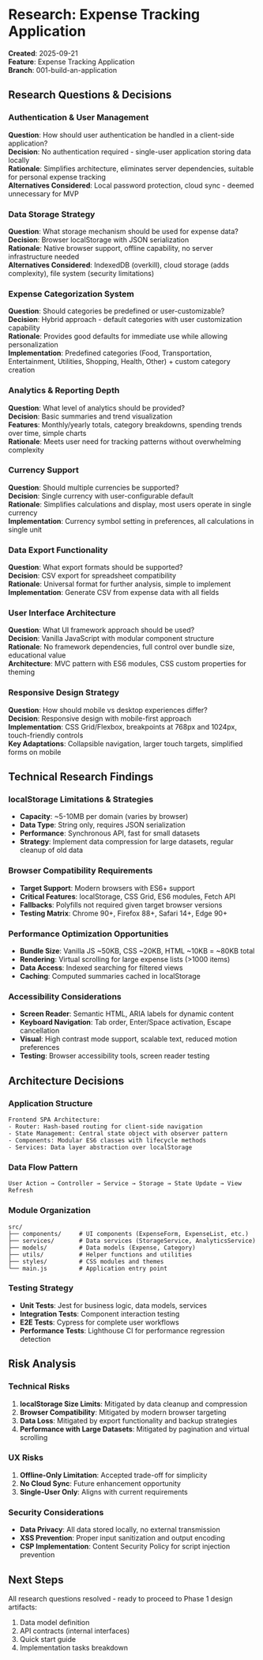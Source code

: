 # Research: Expense Tracking Application

**Created**: 2025-09-21  
**Feature**: Expense Tracking Application  
**Branch**: 001-build-an-application

## Research Questions & Decisions

### Authentication & User Management
**Question**: How should user authentication be handled in a client-side application?  
**Decision**: No authentication required - single-user application storing data locally  
**Rationale**: Simplifies architecture, eliminates server dependencies, suitable for personal expense tracking  
**Alternatives Considered**: Local password protection, cloud sync - deemed unnecessary for MVP

### Data Storage Strategy
**Question**: What storage mechanism should be used for expense data?  
**Decision**: Browser localStorage with JSON serialization  
**Rationale**: Native browser support, offline capability, no server infrastructure needed  
**Alternatives Considered**: IndexedDB (overkill), cloud storage (adds complexity), file system (security limitations)

### Expense Categorization System
**Question**: Should categories be predefined or user-customizable?  
**Decision**: Hybrid approach - default categories with user customization capability  
**Rationale**: Provides good defaults for immediate use while allowing personalization  
**Implementation**: Predefined categories (Food, Transportation, Entertainment, Utilities, Shopping, Health, Other) + custom category creation

### Analytics & Reporting Depth
**Question**: What level of analytics should be provided?  
**Decision**: Basic summaries and trend visualization  
**Features**: Monthly/yearly totals, category breakdowns, spending trends over time, simple charts  
**Rationale**: Meets user need for tracking patterns without overwhelming complexity

### Currency Support
**Question**: Should multiple currencies be supported?  
**Decision**: Single currency with user-configurable default  
**Rationale**: Simplifies calculations and display, most users operate in single currency  
**Implementation**: Currency symbol setting in preferences, all calculations in single unit

### Data Export Functionality
**Question**: What export formats should be supported?  
**Decision**: CSV export for spreadsheet compatibility  
**Rationale**: Universal format for further analysis, simple to implement  
**Implementation**: Generate CSV from expense data with all fields

### User Interface Architecture
**Question**: What UI framework approach should be used?  
**Decision**: Vanilla JavaScript with modular component structure  
**Rationale**: No framework dependencies, full control over bundle size, educational value  
**Architecture**: MVC pattern with ES6 modules, CSS custom properties for theming

### Responsive Design Strategy
**Question**: How should mobile vs desktop experiences differ?  
**Decision**: Responsive design with mobile-first approach  
**Implementation**: CSS Grid/Flexbox, breakpoints at 768px and 1024px, touch-friendly controls  
**Key Adaptations**: Collapsible navigation, larger touch targets, simplified forms on mobile

## Technical Research Findings

### localStorage Limitations & Strategies
- **Capacity**: ~5-10MB per domain (varies by browser)
- **Data Type**: String only, requires JSON serialization
- **Performance**: Synchronous API, fast for small datasets
- **Strategy**: Implement data compression for large datasets, regular cleanup of old data

### Browser Compatibility Requirements
- **Target Support**: Modern browsers with ES6+ support
- **Critical Features**: localStorage, CSS Grid, ES6 modules, Fetch API
- **Fallbacks**: Polyfills not required given target browser versions
- **Testing Matrix**: Chrome 90+, Firefox 88+, Safari 14+, Edge 90+

### Performance Optimization Opportunities
- **Bundle Size**: Vanilla JS ~50KB, CSS ~20KB, HTML ~10KB = ~80KB total
- **Rendering**: Virtual scrolling for large expense lists (>1000 items)
- **Data Access**: Indexed searching for filtered views
- **Caching**: Computed summaries cached in localStorage

### Accessibility Considerations
- **Screen Reader**: Semantic HTML, ARIA labels for dynamic content
- **Keyboard Navigation**: Tab order, Enter/Space activation, Escape cancellation
- **Visual**: High contrast mode support, scalable text, reduced motion preferences
- **Testing**: Browser accessibility tools, screen reader testing

## Architecture Decisions

### Application Structure
```
Frontend SPA Architecture:
- Router: Hash-based routing for client-side navigation
- State Management: Central state object with observer pattern
- Components: Modular ES6 classes with lifecycle methods
- Services: Data layer abstraction over localStorage
```

### Data Flow Pattern
```
User Action → Controller → Service → Storage → State Update → View Refresh
```

### Module Organization
```
src/
├── components/     # UI components (ExpenseForm, ExpenseList, etc.)
├── services/       # Data services (StorageService, AnalyticsService)
├── models/         # Data models (Expense, Category)
├── utils/          # Helper functions and utilities
├── styles/         # CSS modules and themes
└── main.js         # Application entry point
```

### Testing Strategy
- **Unit Tests**: Jest for business logic, data models, services
- **Integration Tests**: Component interaction testing
- **E2E Tests**: Cypress for complete user workflows
- **Performance Tests**: Lighthouse CI for performance regression detection

## Risk Analysis

### Technical Risks
1. **localStorage Size Limits**: Mitigated by data cleanup and compression
2. **Browser Compatibility**: Mitigated by modern browser targeting
3. **Data Loss**: Mitigated by export functionality and backup strategies
4. **Performance with Large Datasets**: Mitigated by pagination and virtual scrolling

### UX Risks
1. **Offline-Only Limitation**: Accepted trade-off for simplicity
2. **No Cloud Sync**: Future enhancement opportunity
3. **Single-User Only**: Aligns with current requirements

### Security Considerations
- **Data Privacy**: All data stored locally, no external transmission
- **XSS Prevention**: Proper input sanitization and output encoding
- **CSP Implementation**: Content Security Policy for script injection prevention

## Next Steps
All research questions resolved - ready to proceed to Phase 1 design artifacts:
1. Data model definition
2. API contracts (internal interfaces)
3. Quick start guide
4. Implementation tasks breakdown